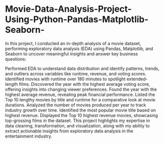 # Movie-Data-Analysis-Project-Using-Python-Pandas-Matplotlib-Seaborn-
In this project, I conducted an in-depth analysis of a movie dataset, performing exploratory data analysis (EDA) using Pandas, Matplotlib, and Seaborn to uncover meaningful insights and answer key business questions:

Performed EDA to understand data distribution and identify patterns, trends, and outliers across variables like runtime, revenue, and voting scores.
Identified movies with runtime over 180 minutes to spotlight extended-length films.
Discovered the year with the highest average voting score, offering insights into changing viewer preferences.
Found the year with the highest average revenue, revealing peak financial performance.
Listed the Top 10 lengthy movies by title and runtime for a comparative look at movie durations.
Analyzed the number of movies produced per year to track industry growth over time.
Identified the most popular movie title based on highest revenue.
Displayed the Top 10 highest revenue movies, showcasing top-grossing films in the dataset.
This project highlights my expertise in data cleaning, transformation, and visualization, along with my ability to extract actionable insights from exploratory data analysis in the entertainment industry.
